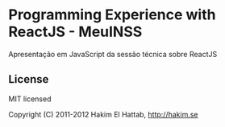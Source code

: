# Programming Experience with ReactJS - MeuINSS

Apresentação em JavaScript da sessão técnica sobre ReactJS

## License

MIT licensed

Copyright (C) 2011-2012 Hakim El Hattab, http://hakim.se

